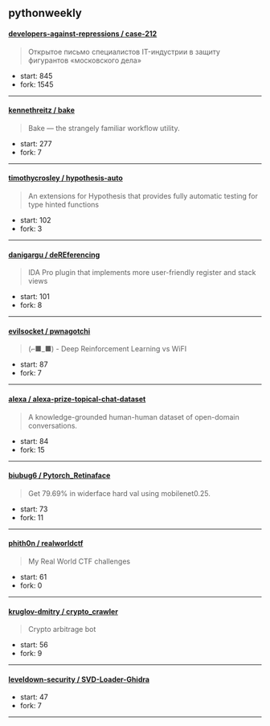 ## pythonweekly

#### [developers-against-repressions / case-212](https://github.com/developers-against-repressions/case-212)

> Открытое письмо специалистов IT-индустрии в защиту фигурантов «московского дела»

+ start: 845
+ fork: 1545

----


#### [kennethreitz / bake](https://github.com/kennethreitz/bake)

> Bake — the strangely familiar workflow utility.

+ start: 277
+ fork: 7

----


#### [timothycrosley / hypothesis-auto](https://github.com/timothycrosley/hypothesis-auto)

> An extensions for Hypothesis that provides fully automatic testing for type hinted functions

+ start: 102
+ fork: 3

----


#### [danigargu / deREferencing](https://github.com/danigargu/deREferencing)

> IDA Pro plugin that implements more user-friendly register and stack views

+ start: 101
+ fork: 8

----


#### [evilsocket / pwnagotchi](https://github.com/evilsocket/pwnagotchi)

> (⌐■_■) - Deep Reinforcement Learning vs WiFI

+ start: 87
+ fork: 7

----


#### [alexa / alexa-prize-topical-chat-dataset](https://github.com/alexa/alexa-prize-topical-chat-dataset)

> A knowledge-grounded human-human dataset of open-domain conversations.

+ start: 84
+ fork: 15

----


#### [biubug6 / Pytorch_Retinaface](https://github.com/biubug6/Pytorch_Retinaface)

> Get 79.69% in widerface hard val using mobilenet0.25.

+ start: 73
+ fork: 11

----


#### [phith0n / realworldctf](https://github.com/phith0n/realworldctf)

> My Real World CTF challenges

+ start: 61
+ fork: 0

----


#### [kruglov-dmitry / crypto_crawler](https://github.com/kruglov-dmitry/crypto_crawler)

> Crypto arbitrage bot

+ start: 56
+ fork: 9

----


#### [leveldown-security / SVD-Loader-Ghidra](https://github.com/leveldown-security/SVD-Loader-Ghidra)

> 

+ start: 47
+ fork: 7

----

